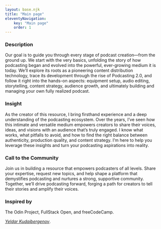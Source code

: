 ```yaml
---
layout: base.njk
title: "Main page"
eleventyNavigation:
    key: "Main page"
    order: 1
---
```


### Description
Our goal is to guide you through every stage of podcast creation—from the ground up. We start with the very basics, unfolding the story of how podcasting began and evolved into the powerful, ever-growing medium it is today. We’ll explore its roots as a pioneering content distribution technology, trace its development through the rise of Podcasting 2.0, and follow it right into the hands-on aspects: equipment setup, audio editing, storytelling, content strategy, audience growth, and ultimately building and managing your own fully realized podcast.

### Insight
As the creator of this resource, I bring firsthand experience and a deep understanding of the podcasting ecosystem. Over the years, I’ve seen how this intimate and versatile medium empowers creators to share their voices, ideas, and visions with an audience that’s truly engaged. I know what works, what pitfalls to avoid, and how to find the right balance between authenticity, production quality, and content strategy. I’m here to help you leverage these insights and turn your podcasting aspirations into reality.

### Call to the Community
Join us in building a resource that empowers podcasters of all levels. Share your expertise, request new topics, and help shape a platform that demystifies podcasting and nurtures a strong, supportive community. Together, we’ll drive podcasting forward, forging a path for creators to tell their stories and amplify their voices.

### Inspired by

The Odin Project, FullStack Open, and freeCodeCamp.

[*Yeldar Kudaibergenov*](https://devlog.top).
